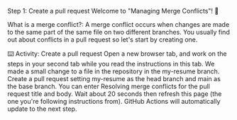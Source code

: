 Step 1: Create a pull request
Welcome to "Managing Merge Conflicts"! 👋

What is a merge conflict?: A merge conflict occurs when changes are made to the same part of the same file on two different branches. You usually find out about conflicts in a pull request so let's start by creating one.

⌨️ Activity: Create a pull request
Open a new browser tab, and work on the steps in your second tab while you read the instructions in this tab.
We made a small change to a file in the repository in the my-resume branch.
Create a pull request setting my-resume as the head branch and main as the base branch. You can enter Resolving merge conflicts for the pull request title and body.
Wait about 20 seconds then refresh this page (the one you're following instructions from). GitHub Actions will automatically update to the next step.
